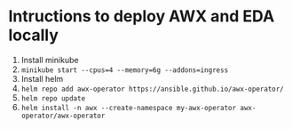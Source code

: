 # Intructions to deploy AWX and EDA locally
1. Install minikube
2. `minikube start --cpus=4 --memory=6g --addons=ingress`
3. Install helm
4. `helm repo add awx-operator https://ansible.github.io/awx-operator/`
5. `helm repo update` 
6. `helm install -n awx --create-namespace my-awx-operator awx-operator/awx-operator`
